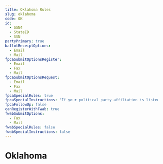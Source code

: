 ```yaml
---
title: Oklahoma Rules
slug: oklahoma
code: OK
id: 
  - SSN4
  - StateID
  - SSN
partyPrimary: true
ballotReceiptOptions:
  - Email
  - Mail
fpcaSubmitOptionsRegister:
  - Email
  - Fax
  - Mail
fpcaSubmitOptionsRequest:
  - Email
  - Fax
  - Mail
fpcaSpecialRules: true
fpcaSpecialInstructions: 'If your political party affiliation is listed as Independent/No Party, you may be able to request a ballot for a recognized political party's primary election. For specific information about recognized political parties in Oklahoma, please visit [http://www.elections.ok.gov](http://www.elections.ok.gov).'
fpcaFollowUp: false
canRegisterWithFwab: true
fwabSubmitOptions:
  - Fax
  - Mail
fwabSpecialRules: false
fwabSpecialInstructions: false
---
```


# Oklahoma
